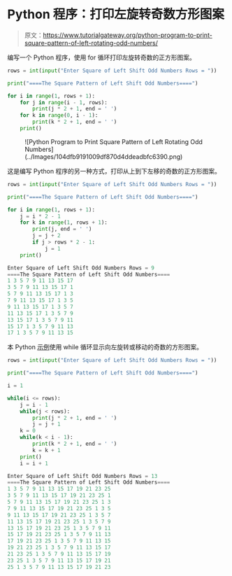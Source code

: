 # Python 程序：打印左旋转奇数方形图案

> 原文：<https://www.tutorialgateway.org/python-program-to-print-square-pattern-of-left-rotating-odd-numbers/>

编写一个 Python 程序，使用 for 循环打印左旋转奇数的正方形图案。

```py
rows = int(input("Enter Square of Left Shift Odd Numbers Rows = "))

print("====The Square Pattern of Left Shift Odd Numbers====")

for i in range(1, rows + 1):
    for j in range(i - 1, rows):
        print(j * 2 + 1, end = ' ')
    for k in range(0, i - 1):
        print(k * 2 + 1, end = ' ')
    print()
```

<figure class="wp-block-image size-large">![Python Program to Print Square Pattern of Left Rotating Odd Numbers](../Images/104dfb9191009df870d4ddeadbfc6390.png)</figure>

这是编写 Python 程序的另一种方式，打印从上到下左移的奇数的正方形图案。

```py
rows = int(input("Enter Square of Left Shift Odd Numbers Rows = "))

print("====The Square Pattern of Left Shift Odd Numbers====")

for i in range(1, rows + 1):
    j = i * 2 - 1
    for k in range(1, rows + 1):
        print(j, end = ' ')
        j = j + 2
        if j > rows * 2 - 1:
            j = 1
    print()
```

```py
Enter Square of Left Shift Odd Numbers Rows = 9
====The Square Pattern of Left Shift Odd Numbers====
1 3 5 7 9 11 13 15 17 
3 5 7 9 11 13 15 17 1 
5 7 9 11 13 15 17 1 3 
7 9 11 13 15 17 1 3 5 
9 11 13 15 17 1 3 5 7 
11 13 15 17 1 3 5 7 9 
13 15 17 1 3 5 7 9 11 
15 17 1 3 5 7 9 11 13 
17 1 3 5 7 9 11 13 15 
```

本 Python [示例](https://www.tutorialgateway.org/python-programming-examples/)使用 while 循环显示向左旋转或移动的奇数的方形图案。

```py
rows = int(input("Enter Square of Left Shift Odd Numbers Rows = "))

print("====The Square Pattern of Left Shift Odd Numbers====")

i = 1

while(i <= rows):
    j = i - 1
    while(j < rows):
        print(j * 2 + 1, end = ' ')
        j = j + 1
    k = 0
    while(k < i - 1):
        print(k * 2 + 1, end = ' ')
        k = k + 1
    print()
    i = i + 1
```

```py
Enter Square of Left Shift Odd Numbers Rows = 13
====The Square Pattern of Left Shift Odd Numbers====
1 3 5 7 9 11 13 15 17 19 21 23 25 
3 5 7 9 11 13 15 17 19 21 23 25 1 
5 7 9 11 13 15 17 19 21 23 25 1 3 
7 9 11 13 15 17 19 21 23 25 1 3 5 
9 11 13 15 17 19 21 23 25 1 3 5 7 
11 13 15 17 19 21 23 25 1 3 5 7 9 
13 15 17 19 21 23 25 1 3 5 7 9 11 
15 17 19 21 23 25 1 3 5 7 9 11 13 
17 19 21 23 25 1 3 5 7 9 11 13 15 
19 21 23 25 1 3 5 7 9 11 13 15 17 
21 23 25 1 3 5 7 9 11 13 15 17 19 
23 25 1 3 5 7 9 11 13 15 17 19 21 
25 1 3 5 7 9 11 13 15 17 19 21 23 
```